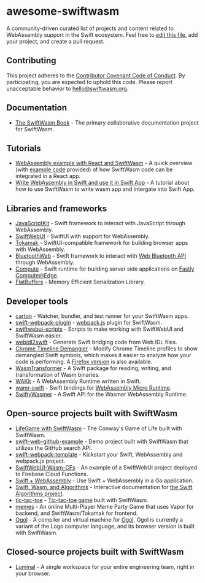 # awesome-swiftwasm

A community-driven curated list of projects and content related to WebAssembly support in the Swift ecosystem. Feel free to [edit this file](https://github.com/swiftwasm/awesome-swiftwasm/edit/main/README.md), add your project, and create a pull request.

## Contributing

This project adheres to the [Contributor Covenant Code of
Conduct](https://github.com/swiftwasm/.github/blob/main/CODE_OF_CONDUCT.md).
By participating, you are expected to uphold this code. Please report
unacceptable behavior to hello@swiftwasm.org.

## Documentation

* [The SwiftWasm Book](https://swiftwasm.github.io/swiftwasm-book) - The primary collaborative documentation project for SwiftWasm.

## Tutorials

* [WebAssembly example with React and SwiftWasm](https://expressflow.com/blog/posts/webassembly-example-with-react-and-swiftwasm) - A quick overview (with [example code](https://github.com/expressflow/webassembly-example-react) provided) of how SwiftWasm code can be integrated in a React app.
* [Write WebAssembly in Swift and use it in Swift App](https://blog.kevinzhow.com/2022/06/11/swift-webassembly/) - A tutorial about how to use SwiftWasm to write wasm app and intergate into Swift App.

## Libraries and frameworks

* [JavaScriptKit](https://github.com/kateinoigakukun/JavaScriptKit/) - Swift framework to interact with JavaScript through WebAssembly.
* [SwiftWebUI](https://github.com/carson-katri/SwiftWebUI) - SwiftUI with support for WebAssembly.
* [Tokamak](https://github.com/swiftwasm/Tokamak) - SwiftUI-compatible framework for building browser apps with WebAssembly.
* [BluetoothWeb](https://github.com/PureSwift/BluetoothWeb) - Swift framework to interact with [Web Bluetooth API](https://developer.mozilla.org/en-US/docs/Web/API/Web_Bluetooth_API) through WebAssembly.
* [Compute](https://github.com/AndrewBarba/swift-compute-runtime) - Swift runtime for building server side applications on [Fastly Compute@Edge](https://www.fastly.com/products/edge-compute/serverless).
* [FlatBuffers](https://github.com/google/flatbuffers) - Memory Efficient Serialization Library.

## Developer tools

* [carton](https://github.com/swiftwasm/carton) - Watcher, bundler, and test runner for your SwiftWasm apps.
* [swift-webpack-plugin](https://github.com/swiftwasm/swift-webpack-plugin) - [webpack.js](https://webpack.js.org/) plugin for SwiftWasm.
* [swiftwebui-scripts](https://github.com/carson-katri/swiftwebui-scripts) - Scripts to make working with SwiftWebUI and SwiftWasm easier.
* [webidl2swift](https://github.com/Apodini/webidl2swift) - Generate Swift bridging code from Web IDL files.
* [Chrome Timeline Demangler](https://observablehq.com/d/0f532c6afb81f2d8) - Modify Chrome Timeline profiles to show demangled Swift symbols, which makes it easier to analyze how your code is performing. A [Firefox version](https://observablehq.com/d/1ab06632b2f63dc3) is also available.
* [WasmTransformer](https://github.com/swiftwasm/WasmTransformer) - A Swift package for reading, writing, and transformation of Wasm binaries.
* [WAKit](https://github.com/akkyie/WAKit) - A WebAssembly Runtime written in Swift. 
* [wamr-swift](https://github.com/swiftwasm/wamr-swift/) - Swift bindings for [WebAssembly Micro Runtime](https://github.com/bytecodealliance/wasm-micro-runtime).
* [SwiftyWasmer](https://github.com/AlwaysRightInstitute/SwiftyWasmer) - A Swift API for the Wasmer WebAssembly Runtime.

## Open-source projects built with SwiftWasm

* [LifeGame with SwiftWasm](https://github.com/kateinoigakukun/life-game-with-swiftwasm) - The Conway's Game of Life built with SwiftWasm.
* [swift-web-github-example](https://github.com/swiftwasm/swift-web-github-example) - Demo project built with SwiftWasm that utilizes the GitHub search API.
* [swift-webpack-template](https://github.com/swiftwasm/swift-webpack-template) - Kickstart your Swift, WebAssembly and webpack.js project.
* [SwiftWebUI-Wasm-CFs](https://github.com/1amageek/SwiftWebUI-Wasm-CFs) - An example of a SwiftWebUI project deployed to Firebase Cloud Functions.
* [Swift + WebAssembly](https://github.com/hassan-shahbazi/swiftwasm-go) - Use Swift + WebAssembly in a Go application. 
* [Swift, Wasm, and Algorithms](https://github.com/johngarrett/swal-wasm) - Interactive documentation for [the Swift Algorithms project](https://github.com/apple/swift-algorithms).
* [tic-tac-toe](https://github.com/johngarrett/tic-tac-toe) - [Tic-tac-toe game](https://garrepi.dev/tic-tac-toe/) built with SwiftWasm.
* [memes](https://github.com/nerdsupremacist/memes) - An online Multi-Player Meme Party Game that uses Vapor for backend, and SwiftWasm/Tokamak for frontend.
* [Ogol](https://github.com/fcanas/ogol) - A compiler and virtual machine for [Ogol](https://fabiancanas.com/wogol/). Ogol is currently a variant of the Logo computer language, and its browser version is built with SwiftWasm.

## Closed-source projects built with SwiftWasm

* [Luminal](https://getluminal.com) - A single workspace for your entire engineering team, right in your browser.
